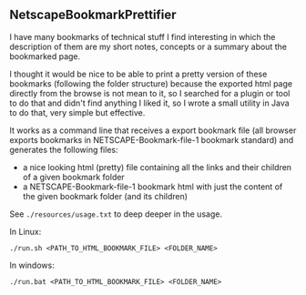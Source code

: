 ## NetscapeBookmarkPrettifier

I have many bookmarks of technical stuff I find interesting in which the description of them are my short notes, concepts or a summary about the bookmarked page. 

I thought it would be nice to be able to print a pretty version of these bookmarks (following the folder structure) because the exported html page directly from the browse is not mean to it, so I searched for a plugin or tool to do that and didn't find anything I liked it, so I wrote a small utility in Java to do that, very simple but effective. 

It works as a command line that receives a export bookmark file (all browser exports bookmarks in NETSCAPE-Bookmark-file-1 bookmark standard) and  generates the following files:

- a nice looking html (pretty) file containing all the links and their children of a given bookmark folder
- a NETSCAPE-Bookmark-file-1 bookmark html with just the content of the given bookmark folder (and its children)

See `./resources/usage.txt` to deep deeper in the usage.    

In Linux:
```
./run.sh <PATH_TO_HTML_BOOKMARK_FILE> <FOLDER_NAME>
```

In windows:
```
./run.bat <PATH_TO_HTML_BOOKMARK_FILE> <FOLDER_NAME>
```
